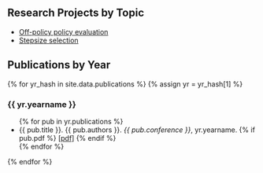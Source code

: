 <h2>Research Projects by Topic</h2>

<ul>
 	<li><a href="projects/offpolicy.html">Off-policy policy evaluation</a></li>
 	<li><a href="projects/stepsizes.html">Stepsize selection</a></li>
</ul>

<h2>Publications by Year</h2>

<!-- Super important: do not indent the content line, because then it -->
<!-- gets treated like code -->
<!-- Old stuff now, Alex has a better suggestion
{% assign sortedyrs = (site.publications | sort: 'name') | reverse %}
{% for pubyr in sortedyrs %}

<h3>{{ pubyr.name }}</h3>

{{ pubyr.content | markdownify }}

{% endfor %}
-->

{% for yr_hash in site.data.publications %}
{% assign yr = yr_hash[1] %}

<h3>{{ yr.yearname }}</h3>

<ul>
{% for pub in yr.publications %}
<li>
{{ pub.title }}. {{ pub.authors }}. <i>{{ pub.conference }}</i>, yr.yearname.
{% if pub.pdf %}
<a href=" {{ pub.pdf }}">[pdf]</a>
{% endif %}
</li>
{% endfor %}
</ul>

{% endfor %}
